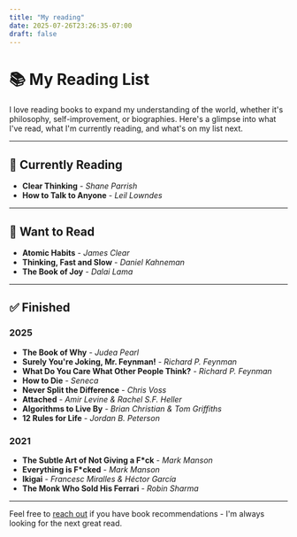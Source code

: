 ```yaml
---
title: "My reading"
date: 2025-07-26T23:26:35-07:00
draft: false
---
```


# 📚 My Reading List

I love reading books to expand my understanding of the world, whether it's philosophy, self-improvement, or biographies. Here's a glimpse into what I've read, what I'm currently reading, and what's on my list next.

---

## 🔖 Currently Reading

- **Clear Thinking** - *Shane Parrish*
- **How to Talk to Anyone** - *Leil Lowndes*

---

## 📖 Want to Read

- **Atomic Habits** - *James Clear*
- **Thinking, Fast and Slow** - *Daniel Kahneman*
- **The Book of Joy** - *Dalai Lama*

---

## ✅ Finished

### 2025
- **The Book of Why** - *Judea Pearl*
- **Surely You're Joking, Mr. Feynman!** - *Richard P. Feynman*
- **What Do You Care What Other People Think?** - *Richard P. Feynman*
- **How to Die** - *Seneca*
- **Never Split the Difference** - *Chris Voss*
- **Attached** - *Amir Levine & Rachel S.F. Heller*
- **Algorithms to Live By** - *Brian Christian & Tom Griffiths*
- **12 Rules for Life** - *Jordan B. Peterson*

### 2021
- **The Subtle Art of Not Giving a F\*ck** - *Mark Manson*
- **Everything is F\*cked** - *Mark Manson*
- **Ikigai** - *Francesc Miralles & Héctor García*
- **The Monk Who Sold His Ferrari** - *Robin Sharma*

---

Feel free to [reach out](/contact) if you have book recommendations - I'm always looking for the next great read.
